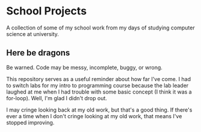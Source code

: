 School Projects
===============

A collection of some of my school work from my days of studying computer science
at university.

Here be dragons
---------------

Be warned. Code may be messy, incomplete, buggy, or wrong.

This repository serves as a useful reminder about how far I've come.
I had to switch labs for my intro to programming course because the lab
leader laughed at me when I had trouble with some basic concept (I think
it was a for-loop). Well, I'm glad I didn't drop out.

I may cringe looking back at my old work, but that's a good thing. If there's
ever a time when I don't cringe looking at my old work, that means I've stopped
improving.
